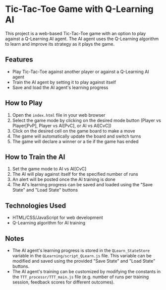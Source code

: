 <h1>Tic-Tac-Toe Game with Q-Learning AI</h1>
<p>This project is a web-based Tic-Tac-Toe game with an option to play against a Q-Learning AI agent. The AI agent uses the Q-Learning algorithm to learn and improve its strategy as it plays the game.</p>
<h2>Features</h2>
<ul>
<li>Play Tic-Tac-Toe against another player or against a Q-Learning AI agent</li>
<li>Train the AI agent by setting it to play against itself</li>
<li>Save and load the AI agent's learning progress</li>
</ul>
<h2>How to Play</h2>
<ol>
<li>Open the <code>index.html</code> file in your web browser</li>
<li>Select the game mode by clicking on the desired mode button (Player vs Player[PvP], Player vs AI[PvC], or AI vs AI[CvC])</li>
<li>Click on the desired cell on the game board to make a move</li>
<li>The game will automatically update the board and switch turns</li>
<li>The game will declare a winner or a tie if the game has ended</li>
</ol>
<h2>How to Train the AI</h2>
<ol>
<li>Set the game mode to AI vs AI[CvC]</li>
<li>The AI will play against itself for the specified number of runs</li>
<li>An alert will be posted once the AI training is done</li>
<li>The AI's learning progress can be saved and loaded using the "Save State" and "Load State" buttons</li>
</ol>
<h2>Technologies Used</h2>
<ul>
<li>HTML/CSS/JavaScript for web development</li>
<li>Q-Learning algorithm for AI training</li>
</ul>
<h2>Notes</h2>
<ul>
<li>The AI agent's learning progress is stored in the <code>QLearn_StateStore</code> variable in the <code>QLearning/script_QLearn.js</code> file. This variable can be modified and saved using the provided "Save State" and "Load State" buttons.</li>
<li>The AI agent's training can be customized by modifying the constants in the <code>TTT_processr/TTT_main.js</code> file (e.g. number of runs per training session, feedback scores for different outcomes).</li>
</ul>
